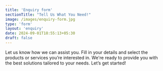 ```yaml
---
title: 'Enquiry form'
sectionTitle: "Tell Us What You Need!"
image: /images/enquiry-form.jpg
type: 'form'
layout: 'enquiry'
date: 2024-09-01T18:55:13+05:30
draft: false
---
```


Let us know how we can assist you. Fill in your details and select the products or services you’re interested in. We're ready to provide you with the best solutions tailored to your needs. Let’s get started!
